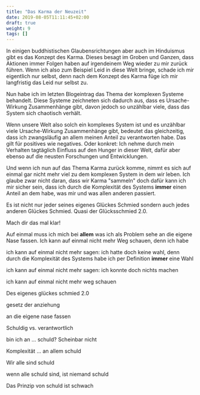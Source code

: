 ```yaml
---
title: "Das Karma der Neuzeit"
date: 2019-08-05T11:11:45+02:00
draft: true
weight: 9
tags: []
---
```


In einigen buddhistischen Glaubensrichtungen aber auch im Hinduismus gibt es das Konzept des Karma. Dieses besagt im Groben und Ganzen, dass Aktionen immer Folgen haben auf irgendeinem Weg wieder zu mir zurück führen. Wenn ich also zum Beispiel Leid in diese Welt bringe, schade ich mir eigentlich nur selbst, denn nach dem Konzept des Karma füge ich mir langfristig das Leid nur selbst zu.

Nun habe ich im letzten Blogeintrag das Thema der komplexen Systeme behandelt. Diese Systeme zeichneten sich dadurch aus, dass es Ursache-Wirkung Zusammenhänge gibt, davon jedoch so unzählbar viele, dass das System sich chaotisch verhält.

Wenn unsere Welt also solch ein komplexes System ist und es unzählbar viele Ursache-Wirkung Zusammenhänge gibt, bedeutet das gleichzeitig, dass ich zwangsläufig an allem meinen Anteil zu verantworten habe. Das gilt für positives wie negatives. Oder konkret: Ich nehme durch mein Verhalten tagtäglich Einfluss auf den Hunger in dieser Welt, dafür aber ebenso auf die neusten Forschungen und Entwicklungen.

Und wenn ich nun auf das Thema Karma zurück komme, nimmt es sich auf einmal gar nicht mehr viel zu dem komplexen System in dem wir leben. Ich glaube zwar nicht daran, dass wir Karma "sammeln" doch dafür kann ich mir sicher sein, dass ich durch die Komplexität des Systems **immer** einen Anteil an dem habe, was mir und was allen anderen passiert.

Es ist nicht nur jeder seines eigenes Glückes Schmied sondern auch jedes anderen Glückes Schmied. Quasi der Glücksschmied 2.0.

Mach dir das mal klar!

Auf einmal muss ich mich bei **allem** was ich als Problem sehe an die eigene Nase fassen. Ich kann auf einmal nicht mehr Weg schauen, denn ich habe 




ich kann auf einmal nicht mehr sagen: ich hatte doch keine wahl, denn durch die Komplexität des Systems habe ich per Definition **immer** eine Wahl

ich kann auf einmal nicht mehr sagen: ich konnte doch nichts machen

ich kann auf einmal nicht mehr weg schauen

Des eigenes glückes schmied 2.0

gesetz der anziehung

an die eigene nase fassen
















Schuldig vs. verantwortlich



bin ich an ... schuld? Scheinbar nicht


Komplexität ... an allem schuld


Wir alle sind schuld


wenn alle schuld sind, ist niemand schuld


Das Prinzip von schuld ist schwach